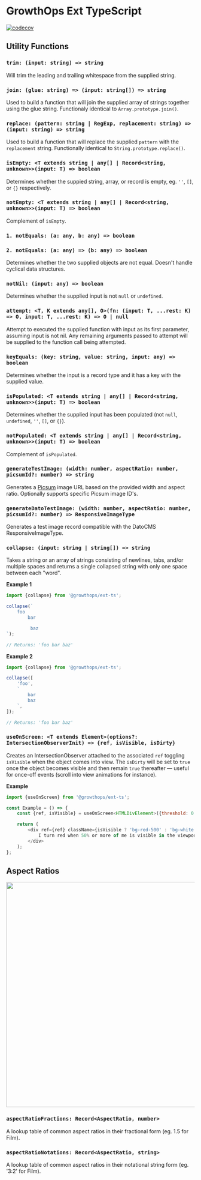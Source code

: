 # GrowthOps Ext TypeScript

[![codecov](https://codecov.io/gh/growthops-digital/ext-ts/branch/main/graph/badge.svg?token=vtv61Ll4j1)](https://codecov.io/gh/growthops-digital/ext-ts)

## Utility Functions

### `trim: (input: string) => string`

Will trim the leading and trailing whitespace from the supplied string.

### `join: (glue: string) => (input: string[]) => string`

Used to build a function that will join the supplied array of strings together using the glue string. Functionaly identical to `Array.prototype.join()`.

### `replace: (pattern: string | RegExp, replacement: string) => (input: string) => string`

Used to build a function that will replace the supplied `pattern` with the `replacement` string. Functionally identical to `String.prototype.replace()`.

### `isEmpty: <T extends string | any[] | Record<string, unknown>>(input: T) => boolean`

Determines whether the suppied string, array, or record is empty, eg. `''`, `[]`, or `{}` respectively.

### `notEmpty: <T extends string | any[] | Record<string, unknown>>(input: T) => boolean`

Complement of `isEmpty`.

### `1. notEquals: (a: any, b: any) => boolean`
### `2. notEquals: (a: any) => (b: any) => boolean`

Determines whether the two supplied objects are not equal. Doesn't handle cyclical data structures.

### `notNil: (input: any) => boolean`

Determines whether the supplied input is not `null` or `undefined`.

### `attempt: <T, K extends any[], O>(fn: (input: T, ...rest: K) => O, input: T, ...rest: K) => O | null`

Attempt to executed the supplied function with input as its first parameter, assuming input is not nil. Any remaining arguments passed to attempt will be supplied to the function call being attempted.

### `keyEquals: (key: string, value: string, input: any) => boolean`

Determines whether the input is a record type and it has a key with the supplied value.

### `isPopulated: <T extends string | any[] | Record<string, unknown>>(input: T) => boolean`

Determines whether the supplied input has been populated (not `null`, `undefined`, `''`, `[]`, or `{}`).

### `notPopulated: <T extends string | any[] | Record<string, unknown>>(input: T) => boolean`

Complement of `isPopulated`.

### `generateTestImage: (width: number, aspectRatio: number, picsumId?: number) => string`

Generates a [Picsum](https://picsum.photos/) image URL based on the provided width and aspect ratio. Optionally supports specific Picsum image ID's.

### `generateDatoTestImage: (width: number, aspectRatio: number, picsumId?: number) => ResponsiveImageType`

Generates a test image record compatible with the DatoCMS ResponsiveImageType.

### `collapse: (input: string | string[]) => string`

Takes a string or an array of strings consisting of newlines, tabs, and/or multiple spaces and returns a single collapsed string with only one space between each "word".

**Example 1**
```js
import {collapse} from '@growthops/ext-ts';

collapse(`
	foo
		bar

	     baz
`);

// Returns: 'foo bar baz'
```

**Example 2**
```js
import {collapse} from '@growthops/ext-ts';

collapse([
	'foo',
	`
		bar
		baz
	`,
]);

// Returns: 'foo bar baz'
```

### `useOnScreen: <T extends Element>(options?: IntersectionObserverInit) => {ref, isVisible, isDirty}`

Creates an IntersectionObserver attached to the associated `ref` toggling `isVisible` when the object comes into view. The `isDirty` will be set to `true` once the object becomes visible and then remain `true` thereafter — useful for once-off events (scroll into view animations for instance).

**Example**
```js
import {useOnScreen} from '@growthops/ext-ts';

const Example = () => {
	const {ref, isVisible} = useOnScreen<HTMLDivElement>({threshold: 0.5});

	return (
		<div ref={ref} className={isVisible ? 'bg-red-500' : 'bg-white'}>
			I turn red when 50% or more of me is visible in the viewport.
		</div>
	);
};
```

## Aspect Ratios

<img src="https://user-images.githubusercontent.com/56568247/140027374-486d0432-b2f6-4865-91b7-a514cc586190.jpg" width="600"/>

### `aspectRatioFractions: Record<AspectRatio, number>`

A lookup table of common aspect ratios in their fractional form (eg. 1.5 for Film).

### `aspectRatioNotations: Record<AspectRatio, string>`

A lookup table of common aspect ratios in their notational string form (eg. '3:2' for Film).
